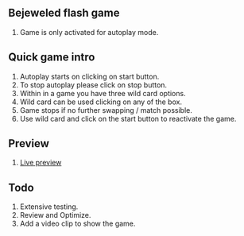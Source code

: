 ## Bejeweled flash game

1. Game is only activated for autoplay mode.

## Quick game intro

1. Autoplay starts on clicking on start button.
1. To stop autoplay please click on stop button.
1. Within in a game you have three wild card options.
1. Wild card can be used clicking on any of the box.
1. Game stops if no further swapping / match possible.
1. Use wild card and click on the start button to reactivate the game.

## Preview

1. [Live preview](http://samarpanda.com/jewel01/)


## Todo

1. Extensive testing.
1. Review and Optimize.
1. Add a video clip to show the game.
